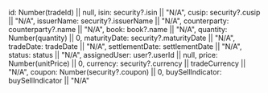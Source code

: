 id: Number(tradeId) || null,
      isin: security?.isin || "N/A",
      cusip: security?.cusip || "N/A",
      issuerName: security?.issuerName || "N/A",
      counterparty: counterparty?.name || "N/A",
      book: book?.name || "N/A",
      quantity: Number(quantity) || 0,
      maturityDate: security?.maturityDate || "N/A",
      tradeDate: tradeDate || "N/A",
      settlementDate: settlementDate || "N/A",
      status: status || "N/A",
      assignedUser: user?.userId || null,
      price: Number(unitPrice) || 0,
      currency: security?.currency || tradeCurrency || "N/A",
      coupon: Number(security?.coupon) || 0,
      buySellIndicator: buySellIndicator || "N/A"
